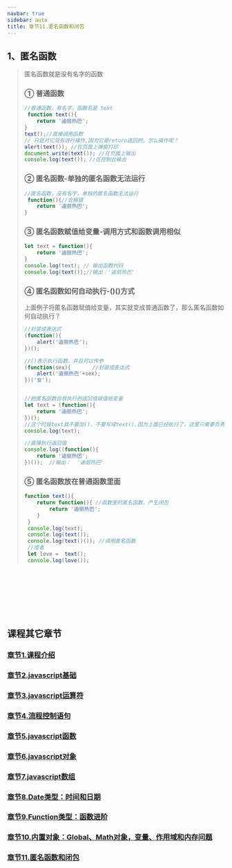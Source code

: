 ```yaml
---
navbar: true
sidebar: auto
title: 章节11.匿名函数和闭包
---
```


## 1、匿名函数
> 匿名函数就是没有名字的函数
> ### ① 普通函数
> ```javascript
> //普通函数，有名字，函数名是 text
>  function text(){
>     return '迪丽热巴';
> }
> text();//直接调用函数
> // 只是对它没有进行操作,因为它是return返回的，怎么操作呢？
> alert(text()); //在页面上弹窗打印
> document.write(text()); //在页面上输出
> console.log(text()); //在控制台输出
> ```
> ### ② 匿名函数-单独的匿名函数无法运行
> ```javascript
> //匿名函数，没有名字，单独的匿名函数无法运行
>  function(){//会报错
>     return '迪丽热巴';
> }
> ```
> ### ③ 匿名函数赋值给变量-调用方式和函数调用相似
> ```javascript
> let text = function(){
>     return '迪丽热巴';
> }
> console.log(text); // 输出函数代码
> console.log(text());//输出：'迪丽热巴'
> ```
> ### ④ 匿名函数如何自动执行-()()方式
> 上面例子将匿名函数赋值给变量，其实就变成普通函数了，那么匿名函数如何自动执行？
> ```javascript
> //封装成表达式
> (function(){       
>     alert('迪丽热巴');
> })(); 
> 
> //()表示执行函数，并且可以传参
> (function(sex){       //封装成表达式
>     alert('迪丽热巴'+sex);
> })('女');
> 
> 
> //把匿名函数自我执行的返回值赋值给变量
> let text = (function(){
>     return '迪丽热巴';
> })(); 
> //这个时候text就不要加()，不要写成text(),因为上面已经执行了，这里只需要负责怎么操作输出
> console.log(text);
>
> //直接执行返回值
> console.log((function(){
>     return '迪丽热巴';
> })());  //输出：  '迪丽热巴'
> ```
> ### ⑤ 匿名函数放在普通函数里面
> ```javascript
> function text(){
>     return function(){ //函数里的匿名函数，产生闭包
>         return '迪丽热巴';
>     }
>  }
>  console.log(text);
>  console.log(text());
>  console.log(text()()); //调用匿名函数       
>  //或者 
>  let love =  text();
>  console.log(love());
> ```
















































































<br/><br/><br/><br/><br/><br/>


## 课程其它章节
### [章节1.课程介绍](/secondless/w-a '章节1.课程介绍')
### [章节2.javascript基础](/secondless/w-a/javascript基础 '章节2.javascript基础')
### [章节3.javascript运算符](/secondless/w-a/javascript运算符 '章节3.javascript运算符')
### [章节4.流程控制语句](/secondless/w-a/流程控制语句 '章节4.流程控制语句')
### [章节5.javascript函数](/secondless/w-a/javascript函数 '章节5.javascript函数')
### [章节6.javascript对象](/secondless/w-a/javascript对象 '章节6.javascript对象')
### [章节7.javascript数组](/secondless/w-a/javascript数组 '章节7.javascript数组') 
### [章节8.Date类型：时间和日期](/secondless/w-a/Date类型：时间和日期 '章节8.Date类型：时间和日期')
### [章节9.Function类型：函数进阶](/secondless/w-a/Function类型：函数进阶 '章节9.Function类型：函数进阶')
### [章节10.内置对象：Global、Math对象，变量、作用域和内存问题](/secondless/w-a/内置对象：Global、Math对象，变量、作用域和内存问题 '章节10.内置对象：Global、Math对象，变量、作用域和内存问题')
### [章节11.匿名函数和闭包](/secondless/w-a/匿名函数和闭包 '章节11.匿名函数和闭包')
